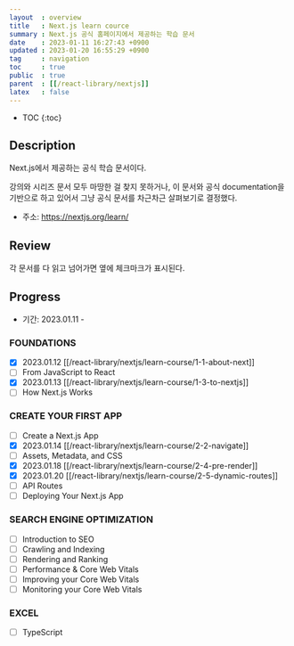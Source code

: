 ```yaml
---
layout  : overview
title   : Next.js learn cource
summary : Next.js 공식 홈페이지에서 제공하는 학습 문서
date    : 2023-01-11 16:27:43 +0900
updated : 2023-01-20 16:55:29 +0900
tag     : navigation
toc     : true
public  : true
parent  : [[/react-library/nextjs]]
latex   : false
---
```

* TOC
{:toc}

## Description

Next.js에서 제공하는 공식 학습 문서이다.

강의와 시리즈 문서 모두 마땅한 걸 찾지 못하거나, 이 문서와 공식 documentation을 기반으로 하고 있어서 그냥 공식 문서를 차근차근 살펴보기로 결정했다.

* 주소: https://nextjs.org/learn/

## Review

각 문서를 다 읽고 넘어가면 옆에 체크마크가 표시된다.

## Progress

* 기간: 2023.01.11 -

### FOUNDATIONS

* [X] 2023.01.12 [[/react-library/nextjs/learn-course/1-1-about-next]]
* [ ] From JavaScript to React
* [X] 2023.01.13 [[/react-library/nextjs/learn-course/1-3-to-nextjs]]
* [ ] How Next.js Works

### CREATE YOUR FIRST APP

* [ ] Create a Next.js App
* [X] 2023.01.14 [[/react-library/nextjs/learn-course/2-2-navigate]]
* [ ] Assets, Metadata, and CSS
* [X] 2023.01.18 [[/react-library/nextjs/learn-course/2-4-pre-render]]
* [X] 2023.01.20 [[/react-library/nextjs/learn-course/2-5-dynamic-routes]]
* [ ] API Routes
* [ ] Deploying Your Next.js App

### SEARCH ENGINE OPTIMIZATION

* [ ] Introduction to SEO
* [ ] Crawling and Indexing
* [ ] Rendering and Ranking
* [ ] Performance & Core Web Vitals
* [ ] Improving your Core Web Vitals
* [ ] Monitoring your Core Web Vitals

### EXCEL

* [ ] TypeScript
